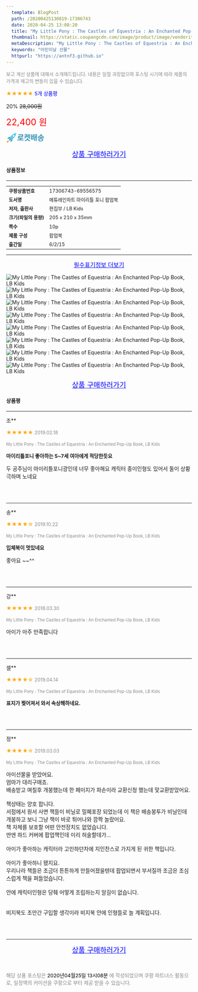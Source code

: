 ```yaml
---
  template: BlogPost
  path: /20200425130819-17306743
  date: 2020-04-25 13:08:20
  title: "My Little Pony : The Castles of Equestria : An Enchanted Pop-Up Book, LB Kids"
  thumbnail: https://static.coupangcdn.com/image/product/image/vendoritem/2017/12/18/3112374414/b57ac516-9e8c-4cfc-8bf4-6523fe6472ef.jpg
  metaDescription: "My Little Pony : The Castles of Equestria : An Enchanted Pop-Up Book, LB Kids,어린이날 선물"
  keywords: "어린이날 선물"
  httpurl: "https://antnf3.github.io"
---
```

  
<span style="color: #888;font-size:0.8rem">보고 계신 상품에 대해서 소개해드립니다.
내용은 일절 과장없으며 포스팅 시기에 따라 제품의 가격과 재고의 변동이 있을 수 있습니다.</span>
  
<span style="color: orange;">★★★★★</span> <span style="color: blue;font-size: 0.85rem;">5개 상품평</span>

<span style="font-size: 0.9rem">20%</span> <span style="font-size: 0.9rem">~~28,000원~~</span>

<span style="color: red;font-size: 1.5rem;">22,400 원</span>

![로켓배송](/assets/rocket_logo.png)

<p align="center"><a href="http://me2.do/GSkIuNYQ" style="font-size: 1.2rem; color: blue;">상품 구매하러가기</a></p>

#### 상품정보

---

|                  |                       |
| ---------------- | --------------------- |
| **<span style="font-size:0.8rem;">쿠팡상품번호</span>** | <span style="font-size:0.8rem;">17306743-69556575</span> |
| **<span style="font-size:0.8rem;">도서명</span>**    | <span style="font-size:0.8rem;">메튜레인하트 마이리틀 포니 팝업북</span>        |
| **<span style="font-size:0.8rem;">저자, 출판사</span>**    | <span style="font-size:0.8rem;">편집부 / LB Kids</span>        |
| **<span style="font-size:0.8rem;">크기(파일의 용량)</span>**    | <span style="font-size:0.8rem;">205 x 210 x 35mm</span>        |
| **<span style="font-size:0.8rem;">쪽수</span>**    | <span style="font-size:0.8rem;">10p</span>        |
| **<span style="font-size:0.8rem;">제품 구성</span>**    | <span style="font-size:0.8rem;">팝업북</span>        |
| **<span style="font-size:0.8rem;">출간일</span>**    | <span style="font-size:0.8rem;">6/2/15</span>        |


---

<p align="center"><a href="http://me2.do/GSkIuNYQ" style="font-size: 1rem; color: blue;">필수표기정보 더보기</a></p>

![My Little Pony : The Castles of Equestria : An Enchanted Pop-Up Book, LB Kids](http://thumbnail9.coupangcdn.com/thumbnails/remote/q89/image/retail/images/2017/03/20/14/2/d9505dbf-bf16-44f0-92ac-ac00ac473bd2.jpg)
![My Little Pony : The Castles of Equestria : An Enchanted Pop-Up Book, LB Kids](http://thumbnail7.coupangcdn.com/thumbnails/remote/q89/image/retail/images/2017/03/20/14/4/edd0cd0b-a6a2-452a-816e-79bb06a15748.jpg)
![My Little Pony : The Castles of Equestria : An Enchanted Pop-Up Book, LB Kids](http://thumbnail6.coupangcdn.com/thumbnails/remote/q89/image/retail/images/2017/03/20/14/8/77ca271f-e67b-40a8-9bba-6bcaf60c1a7b.jpg)
![My Little Pony : The Castles of Equestria : An Enchanted Pop-Up Book, LB Kids](http://thumbnail6.coupangcdn.com/thumbnails/remote/q89/image/retail/images/2017/03/20/14/2/dc8e4dfd-8352-4289-ae79-82b8e5a5dca2.jpg)
![My Little Pony : The Castles of Equestria : An Enchanted Pop-Up Book, LB Kids](http://thumbnail6.coupangcdn.com/thumbnails/remote/q89/image/retail/images/2017/03/20/14/3/9b8e6966-2f9a-4519-ac5e-5db6e51cf09e.jpg)
![My Little Pony : The Castles of Equestria : An Enchanted Pop-Up Book, LB Kids](http://thumbnail7.coupangcdn.com/thumbnails/remote/q89/image/retail/images/2017/03/20/14/9/0145ba8d-79fa-4484-ace6-4f43a3eb5c26.jpg)
![My Little Pony : The Castles of Equestria : An Enchanted Pop-Up Book, LB Kids](http://thumbnail9.coupangcdn.com/thumbnails/remote/q89/image/retail/images/2017/03/20/14/5/3948aadb-36ae-4b99-af11-1b20845f80e2.jpg)
![My Little Pony : The Castles of Equestria : An Enchanted Pop-Up Book, LB Kids](http://thumbnail6.coupangcdn.com/thumbnails/remote/q89/image/retail-product-api/A00016105/1998518/3260060/CONTENT_IMAGE/coupang--Binding-Edition_A.jpg)

<p align="center"><a href="http://me2.do/GSkIuNYQ" style="font-size: 1.2rem; color: blue;">상품 구매하러가기</a></p>

#### 상품평
  
---
  
조**
    
<span style="color: orange;">★★★★★</span> <span style="font-size:0.8rem;color: #888;">2019.02.18</span>
    
<span style="color: #888;font-size:0.7rem">My Little Pony : The Castles of Equestria : An Enchanted Pop-Up Book, LB Kids</span>
    
<span style="font-size:0.85rem">**마이리틀포니 좋아하는 5~7세 여아에게 적당한듯요**</span>
    
<span style="font-size: 0.9rem;">두 공주님이 마이리틀포니광인데 너무 좋아해요 캐릭터 종이인형도 있어서 둘이 상황극하며 노네요</span>
    
<br>
<br>

---
  
송**
    
<span style="color: orange;">★★★★☆</span> <span style="font-size:0.8rem;color: #888;">2019.10.22</span>
    
<span style="color: #888;font-size:0.7rem">My Little Pony : The Castles of Equestria : An Enchanted Pop-Up Book, LB Kids</span>
    
<span style="font-size:0.85rem">**입체북이 멋있네요**</span>
    
<span style="font-size: 0.9rem;">좋아요 ~~^^</span>
    
<br>
<br>

---
  
강**
    
<span style="color: orange;">★★★★★</span> <span style="font-size:0.8rem;color: #888;">2018.03.30</span>
    
<span style="color: #888;font-size:0.7rem">My Little Pony : The Castles of Equestria : An Enchanted Pop-Up Book, LB Kids</span>
    

    
<span style="font-size: 0.9rem;">아이가 아주 만족합니다</span>
    
<br>
<br>

---
  
셀**
    
<span style="color: orange;">★★★★☆</span> <span style="font-size:0.8rem;color: #888;">2019.04.14</span>
    
<span style="color: #888;font-size:0.7rem">My Little Pony : The Castles of Equestria : An Enchanted Pop-Up Book, LB Kids</span>
    
<span style="font-size:0.85rem">**표지가 찢어져서 와서 속상해하네요.**</span>
    

    
<br>
<br>

---
  
정**
    
<span style="color: orange;">★★★★☆</span> <span style="font-size:0.8rem;color: #888;">2019.03.03</span>
    
<span style="color: #888;font-size:0.7rem">My Little Pony : The Castles of Equestria : An Enchanted Pop-Up Book, LB Kids</span>
    

    
<span style="font-size: 0.9rem;">아이선물을 받았어요.<br/>엄마가 대리구매죠. <br/>배송받고 며칠후 개봉했는데 한 페이지가 파손이라 교환신청 했는데 맞교환받았어요.<br/><br/>책상태는 양호 합니다.<br/>서점에서 원서 사면 책들이 비닐로 밀폐포장 되었는데 이 책은 배송봉투가 비닐인데 개봉하고 보니 그냥 책이 바로 튀어나와 깜짝 놀랐어요.<br/>책 자체를 보호할 어떤 안전장치도 없었습니다.<br/>딴엔 하드 커버에 팝업책인데 이리 허술할데가...<br/><br/>아이가 좋아하는 캐릭터라 고민하던차에 지인찬스로 가지게 된 귀한 책입니다.<br/><br/>아이가 좋아하니 됐지요.<br/>우리나라 책들은 조금더 튼튼하게 만들어졌을텐데  팝업되면서 부서질까 조금은 조심스럽게 책을 펴들었습니다. <br/><br/>안에 캐릭터인형은 당췌 어떻게 조립하는지 알길이 없습니다.<br/><br/><br/>비지북도 조만간 구입할 생각이라 비지북 안에 인형들로 놀 계획입니다.</span>
    
<br>
<br>


  
---
  
<p align="center"><a href="http://me2.do/GSkIuNYQ" style="font-size: 1.2rem; color: blue;">상품 구매하러가기</a></p>
  
<br>
  
<span style="font-size: 0.85rem; color: #888;">해당 상품 포스팅은 <span style="color: #000;"> 2020년04월25일 13시08분 </span> 에 작성되었으며 쿠팡 파트너스 활동으로, 일정액의 커미션을 쿠팡으로 부터 제공 받을 수 있습니다.</span>